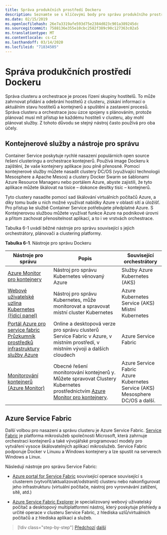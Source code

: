```yaml
---
title: Správa produkčních prostředí Dockeru
description: Seznamte se s klíčovými body pro správu produkčního prostředí založeného na kontejnerech.
ms.date: 02/15/2019
ms.openlocfilehash: 26e7a3319afe593d75e2384d023c901a389245dc
ms.sourcegitcommit: 7588136e355e10cbc2582f389c90c127363c02a5
ms.translationtype: MT
ms.contentlocale: cs-CZ
ms.lasthandoff: 03/14/2020
ms.locfileid: "71834505"
---
```

# <a name="manage-production-docker-environments"></a>Správa produkčních prostředí Dockeru

Správa clusteru a orchestrace je proces řízení skupiny hostitelů. To může zahrnovat přidání a odebrání hostitelů z clusteru, získání informací o aktuálním stavu hostitelů a kontejnerů a spuštění a zastavení procesů. Správa clusteru a orchestrace jsou úzce spojeny s plánováním, protože plánovač musí mít přístup ke každému hostiteli v clusteru, aby mohl plánovat služby. Z tohoto důvodu se stejný nástroj často používá pro oba účely.

## <a name="container-service-and-management-tools"></a>Kontejnerové služby a nástroje pro správu

Container Service poskytuje rychlé nasazení populárních open source řešení clusteringu a orchestrace kontejnerů. Používá image Dockeru k zajištění, že vaše kontejnery aplikace jsou plně přenosné. Pomocí kontejnerové služby můžete nasadit clustery DC/OS (využívající technologii Mesosphere a Apache Mesos) a clustery Docker Swarm se šablonami Azure Resource Manageru nebo portálem Azure, abyste zajistili, že tyto aplikace můžete škálovat na tisíce – dokonce desítky tisíc – kontejnerů.

Tyto clustery nasadíte pomocí sad škálování virtuálních počítačů Azure, a díky tomu bude u nich možné využívat nabídky Azure v oblasti sítí a úložišť. Pro přístup ke službě Container Service potřebujete předplatné Azure. S Kontejnerovou službou můžete využívat funkce Azure na podnikové úrovni a přitom zachovat přenositelnost aplikací, a to i ve vrstvách orchestrace.

Tabulka 6-1 uvádí běžné nástroje pro správu související s jejich orchestrátory, plánovači a clustering platformy.

**Tabulka 6-1**. Nástroje pro správu Dockeru

| Nástroje pro správu | Popis | Související orchestrátory |
|------------------|-------------|-----------------------|
| [Azure Monitor pro kontejnery](https://docs.microsoft.com/azure/monitoring/monitoring-container-insights-overview) | Nástroj pro správu Kubernetes věnovaný Azure | Služby Azure Kubernetes (AKS) |
| [Webové uživatelské uzlina Kubernetes (řídicí panel)](https://kubernetes.io/docs/tasks/access-application-cluster/web-ui-dashboard/) | Nástroj pro správu Kubernetes, může monitorovat a spravovat místní cluster Kubernetes | Azure Kubernetes Service (AKS)<br/>Místní Kubernetes |
| [Portál Azure pro service fabric](https://docs.microsoft.com/azure/service-fabric/service-fabric-cluster-creation-via-portal)<br/>[Průzkumník prostředků infrastruktury služby Azure](https://docs.microsoft.com/azure/service-fabric/service-fabric-visualizing-your-cluster) | Online a desktopová verze pro správu clusterů Service Fabric v Azure, v místním prostředí, v místním vývoji a dalších cloudech | Azure Service Fabric |
| [Monitorování kontejnerů (Azure Monitor)](https://docs.microsoft.com/azure/azure-monitor/insights/containers) | Obecné řešení monitorování kontejnerů y. Můžete spravovat Clustery Kubernetes prostřednictvím [Azure Monitor pro kontejnery](https://docs.microsoft.com/azure/monitoring/monitoring-container-insights-overview). | Azure Service Fabric<br/>Azure Kubernetes Service (AKS)<br/>Mesosphere DC/OS a další. |

## <a name="azure-service-fabric"></a>Azure Service Fabric

Další volbou pro nasazení a správu clusteru je Azure Service Fabric. [Service Fabric](https://azure.microsoft.com/services/service-fabric/) je platforma mikroslužeb společnosti Microsoft, která zahrnuje orchestraci kontejnerů a také vývojářské programovací modely pro vytváření vysoce škálovatelných aplikací mikroslužeb. Service Fabric podporuje Docker v Linuxu a Windows kontejnery a lze spustit na serverech Windows a Linux.

Následují nástroje pro správu Service Fabric:

- [Azure portal for Service Fabric](https://docs.microsoft.com/azure/service-fabric/service-fabric-cluster-creation-via-portal) související operace související s clusterem (vytvořit/aktualizovat/odstranit) clusteru nebo nakonfigurovat jeho infrastrukturu (virtuální počítače, nástroj pro vyrovnávání zatížení, sítě, atd.)

- [Azure Service Fabric Explorer](https://docs.microsoft.com/azure/service-fabric/service-fabric-visualizing-your-cluster) je specializovaný webový uživatelský počítač a desktopový multiplatformní nástroj, který poskytuje přehledy a určité operace v clusteru Service Fabric, z hlediska uzlů/virtuálních počítačů a z hlediska aplikací a služeb.

>[!div class="step-by-step"]
>[Předchozí](run-microservices-based-applications-in-production.md)
>[další](monitor-containerized-application-services.md)
